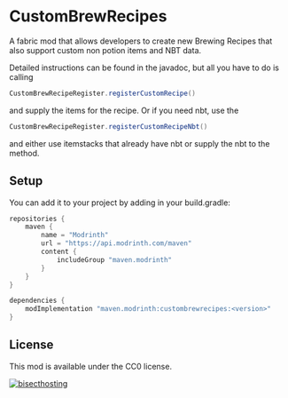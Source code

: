 # CustomBrewRecipes
A fabric mod that allows developers to create new Brewing Recipes that also support custom non potion items and NBT data. 

Detailed instructions can be found in the javadoc, but all you have to do is calling 
```java
CustomBrewRecipeRegister.registerCustomRecipe()
```
 and supply the items for the recipe.
Or if you need nbt, use the 
```java
CustomBrewRecipeRegister.registerCustomRecipeNbt()
```
and either use itemstacks that already have nbt or supply the nbt to the method.

## Setup

You can add it to your project by adding in your build.gradle:
```gradle
repositories {
    maven {
        name = "Modrinth"
        url = "https://api.modrinth.com/maven"
        content {
            includeGroup "maven.modrinth"
        }
    }
}

dependencies {
    modImplementation "maven.modrinth:custombrewrecipes:<version>"
}
```


## License
This mod is available under the CC0 license.


[![bisecthosting](https://github.com/Emafire003/ColoredGlowLib/assets/29462910/973c0c1a-062c-4c4a-aa04-f02e184fd5d7)](https://www.bisecthosting.com/LightDev)

